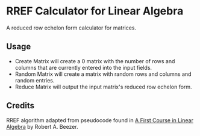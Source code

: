 # RREF Calculator for Linear Algebra
A reduced row echelon form calculator for matrices.

## Usage

* Create Matrix will create a 0 matrix with the number of rows and columns that are currently entered into the input fields.
* Random Matrix will create a matrix with random rows and columns and random entries.
* Reduce Matrix will output the input matrix's reduced row echelon form.

## Credits
RREF algorithm adapted from pseudocode found in [A First Course in Linear Algebra](http://linear.ups.edu/fcla/section-RREF.html) by Robert A. Beezer.

